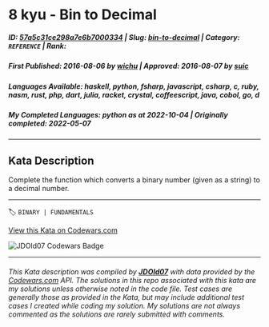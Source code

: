 # 8 kyu - Bin to Decimal

##### **ID**: [57a5c31ce298a7e6b7000334](https://www.codewars.com/kata/57a5c31ce298a7e6b7000334) | **Slug**: [bin-to-decimal](https://www.codewars.com/kata/57a5c31ce298a7e6b7000334) | **Category**: `REFERENCE` | **Rank**: <span style="color:white">8 kyu</span>

##### **First Published**: 2016-08-06 ***by*** [wichu](https://www.codewars.com/users/wichu) | **Approved**: 2016-08-07 ***by*** [suic](https://www.codewars.com/users/suic)

##### **Languages Available**: haskell, python, fsharp, javascript, csharp, c, ruby, nasm, rust, php, dart, julia, racket, crystal, coffeescript, java, cobol, go, d

##### **My Completed Languages**: python ***as at*** 2022-10-04 | **Originally completed**: 2022-05-07

---

## Kata Description


Complete the function which converts a binary number (given as a string) to a decimal number.

---


🏷 `BINARY | FUNDAMENTALS`


[View this Kata on Codewars.com](https://www.codewars.com/kata/57a5c31ce298a7e6b7000334)

![](https://www.codewars.com/users/jdold07/badges/large "JDOld07 Codewars Badge")

---

###### *This Kata description was compiled by [**JDOld07**](https://tpstech.dev) with data provided by the [Codewars.com](https://www.codewars.com) API.  The solutions in this repo associated with this kata are my solutions unless otherwise noted in the code file.  Test cases are generally those as provided in the Kata, but may include additional test cases I created while coding my solution.  My solutions are not always commented as the solutions are rarely submitted with comments.*
